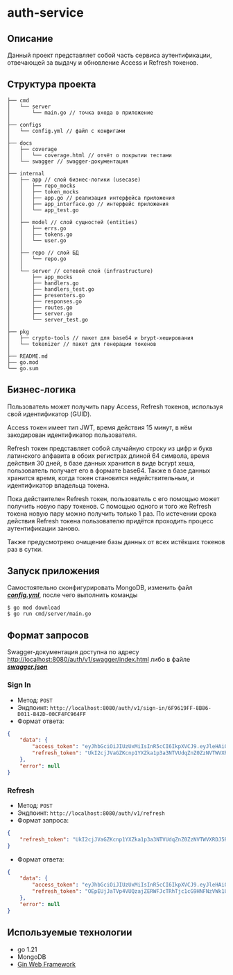 # auth-service

## Описание

Данный проект представляет собой часть сервиса аутентификации, отвечающей за 
выдачу и обновление Access и Refresh токенов.

## Структура проекта

```text
├── cmd
│   └── server
│       └── main.go // точка входа в приложение
│
├── configs
│   └── config.yml // файл с конфигами
│
├── docs
│   ├── coverage
│   │   └── coverage.html // отчёт о покрытии тестами
│   └── swagger // swagger-документация
│
├── internal
│   ├── app // слой бизнес-логики (usecase)
│   │   ├── repo_mocks
│   │   ├── token_mocks
│   │   ├── app.go // реализация интерфейса приложения
│   │   ├── app_interface.go // интерфейс приложения
│   │   └── app_test.go
│   │
│   ├── model // слой сущностей (entities)
│   │   ├── errs.go
│   │   ├── tokens.go
│   │   └── user.go
│   │
│   ├── repo // слой БД
│   │   └── repo.go
│   │
│   └── server // сетевой слой (infrastructure)
│       ├── app_mocks
│       ├── handlers.go
│       ├── handlers_test.go
│       ├── presenters.go
│       ├── responses.go
│       ├── routes.go
│       ├── server.go
│       └── server_test.go
│
├── pkg
│   ├── crypto-tools // пакет для base64 и brypt-хеширования
│   └── tokenizer // пакет для генерации токенов
│
├── README.md
├── go.mod
└── go.sum
```

## Бизнес-логика

Пользователь может получить пару Access, Refresh токенов, используя свой 
идентификатор (GUID). 

Access токен имеет тип JWT, время действия 15 минут, в 
нём закодирован идентификатор пользователя. 

Refresh токен представляет собой случайную строку из цифр и букв латинского 
алфавита в обоих регистрах длиной 64 символа, время действия 30 дней, в базе 
данных хранится в виде bcrypt хеша, пользователь получает его в формате base64. 
Также в базе данных хранится время, когда токен становится недействительным, и 
идентификатор владельца токена.

Пока действителен Refresh токен, пользователь с его помощью может получить 
новую пару токенов. С помощью одного и того же Refresh токена новую пару можно 
получить только 1 раз. По истечении срока действия Refresh токена пользователю 
придётся проходить процесс аутентификации заново.

Также предусмотрено очищение базы данных от всех истёкших токенов раз в сутки.

## Запуск приложения

Самостоятельно сконфигурировать MongoDB, изменить файл [***config.yml***](https://github.com/papey08/auth-service/blob/master/configs/config.yml), 
после чего выполнить команды

```shell
$ go mod download
$ go run cmd/server/main.go
```

## Формат запросов

Swagger-документация доступна по адресу [http://localhost:8080/auth/v1/swagger/index.html](http://localhost:8080/auth/v1/swagger/index.html) 
либо в файле [***swagger.json***](https://github.com/papey08/auth-service/blob/master/docs/swagger/swagger.json)

### Sign In

* Метод: `POST`
* Эндпоинт: `http://localhost:8080/auth/v1/sign-in/6F9619FF-8B86-D011-B42D-00CF4FC964FF`
* Формат ответа:

```json
{
    "data": {
        "access_token": "eyJhbGciOiJIUzUxMiIsInR5cCI6IkpXVCJ9.eyJleHAiOjE2OTE5NzMwNjIsInN1YiI6IjZGOTYxOUZGLThCODYtRDAxMS1CNDJELTAwQ0Y0RkM5NjRGRiJ9.yWwWIb8SaVhCz063zo1CAqC1o1N6BSEEReBQjb4csxb9iK28IayXi13g_jIchfG9qWZvgZpAj8OMTedsYoWLAg",
        "refresh_token": "UkI2cjJVaGZKcnp1YXZka1p3a3NTVUdqZnZ0ZzNVTWVXRDJ5Rkh5Umhuek9Xb2ZBdWZFemtrODc5bXQ0NUtSQw=="
    },
    "error": null
}
```

### Refresh

* Метод: `POST`
* Эндпоинт: `http://localhost:8080/auth/v1/refresh`
* Формат запроса:

```json
{
    "refresh_token": "UkI2cjJVaGZKcnp1YXZka1p3a3NTVUdqZnZ0ZzNVTWVXRDJ5Rkh5Umhuek9Xb2ZBdWZFemtrODc5bXQ0NUtSQw=="
}
```

* Формат ответа:

```json
{
    "data": {
        "access_token": "eyJhbGciOiJIUzUxMiIsInR5cCI6IkpXVCJ9.eyJleHAiOjE2OTE5NzMxNjEsInN1YiI6IjZGOTYxOUZGLThCODYtRDAxMS1CNDJELTAwQ0Y0RkM5NjRGRiJ9.ISAHDzfM720BtZYHjDkZc1MFrsxTsuYpPrLFJT7JqrDd5h5EAwUuptfJVoV1GAmBGEWqjwzQsEYUsh5AJXSRgQ",
        "refresh_token": "OEpEUjJaTVp4VUQzajZERWFJcTRhTjc1cG9HNFNzVWk1UHZVUkpYamN4MEtFOUNzeW1xWkNmNVpTbDkwU3NDRw=="
    },
    "error": null
}
```

## Используемые технологии

* go 1.21
* MongoDB
* [Gin Web Framework](https://github.com/gin-gonic/gin)
